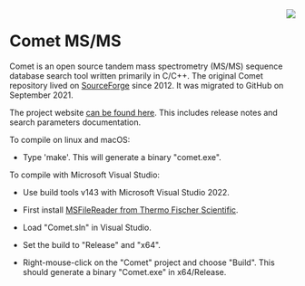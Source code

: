 <img src="https://uwpr.github.io/Comet/images/cometlogo_1_small.png" align="right">

# Comet MS/MS

Comet is an open source tandem mass spectrometry (MS/MS) sequence database search tool written primarily in C/C++. The original Comet repository lived on [SourceForge](https://sourceforge.net/projects/comet-ms/) since 2012. It was migrated to GitHub on September 2021.

The project website [can be found here](https://uwpr.github.io/Comet/). This includes release notes and search parameters documentation.

To compile on linux and macOS:

- Type 'make'.  This will generate a binary "comet.exe".

To compile with Microsoft Visual Studio:

- Use build tools v143 with Microsoft Visual Studio 2022.

- First install [MSFileReader from Thermo Fischer Scientific](https://uwpr.github.io/Comet/notes/20220228_rawfile.html).

- Load "Comet.sln" in Visual Studio.

- Set the build to "Release" and "x64".

- Right-mouse-click on the "Comet" project and choose "Build". This should generate a binary "Comet.exe" in x64/Release.

